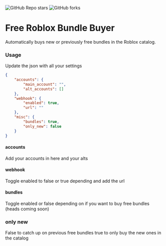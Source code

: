 <p align="left"><img alt="GitHub Repo stars" src="https://img.shields.io/github/stars/iEventz/free-bundle-buyer-roblox?color=yellow&style=flat-square"> <img alt="GitHub forks" src="https://img.shields.io/github/forks/iEventz/free-bundle-buyer-roblox?style=flat-square"></p>

<h1 align="left">Free Roblox Bundle Buyer</h1>

<p align="left">Automatically buys new or previously free bundles in the Roblox catalog.</p>

### Usage
Update the json with all your settings
```json
{
    "accounts": {
        "main_account": "",
        "alt_accounts": []
    },
    "webhook": {
        "enabled": true,
        "url": ""
    },
    "misc": {
        "bundles": true,
        "only_new": false
    }
}
```
#### accounts
Add your accounts in here and your alts

#### webhook
Toggle enabled to false or true depending and add the url

#### bundles
Toggle enabled or false depending on if you want to buy free bundles (heads coming soon)

### only new
False to catch up on previous free bundles true to only buy the new ones in the catalog
